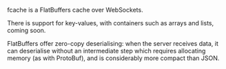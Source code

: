 fcache is a FlatBuffers cache over WebSockets.

There is support for key-values, with containers such as arrays and lists, coming soon.

FlatBuffers offer zero-copy deserialising: when the server receives data, it can deserialise without an intermediate step which requires allocating memory (as with ProtoBuf), and is considerably more compact than JSON.